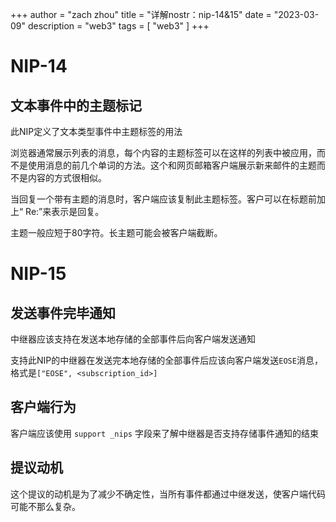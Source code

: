 +++
author = "zach zhou"
title = "详解nostr：nip-14&15"
date = "2023-03-09"
description = "web3"
tags = [
    "web3"
]
+++
# NIP-14

## 文本事件中的主题标记

此NIP定义了文本类型事件中主题标签的用法

浏览器通常展示列表的消息，每个内容的主题标签可以在这样的列表中被应用，而不是使用消息的前几个单词的方法。这个和网页邮箱客户端展示新来邮件的主题而不是内容的方式很相似。

当回复一个带有主题的消息时，客户端应该复制此主题标签。客户可以在标题前加上“ Re:”来表示是回复。

主题一般应短于80字符。长主题可能会被客户端截断。

# NIP-15

## 发送事件完毕通知

中继器应该支持在发送本地存储的全部事件后向客户端发送通知

支持此NIP的中继器在发送完本地存储的全部事件后应该向客户端发送`EOSE`消息，格式是`["EOSE", <subscription_id>]`

## 客户端行为

客户端应该使用 `support _nips` 字段来了解中继器是否支持存储事件通知的结束

## 提议动机

这个提议的动机是为了减少不确定性，当所有事件都通过中继发送，使客户端代码可能不那么复杂。